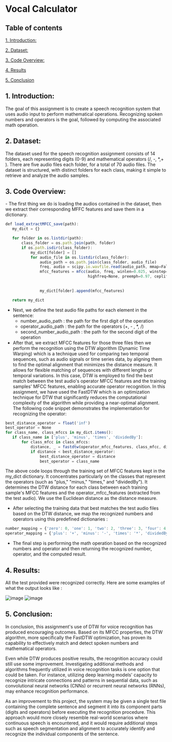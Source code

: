 # Vocal Calculator
**<h2>Table of contents</h2>**

   [1. Introduction:](#Introduction:)
   
   [2. Dataset:](#Dataset:)
   
   [3. Code Overview:](#Code-Overview:)
   
   [4. Results](#Results:)

   [5. Conclusion](#Conclusion:)
   
<h2>1. Introduction: </h2>
The goal of this assignment is to create a speech recognition system that uses audio input to perform mathematical operations. Recognizing spoken numbers and operators is the goal, followed by computing the associated math operation.

<h2>2. Dataset:</h2>
The dataset used for the speech recognition assignment consists of 14 folders, each representing digits (0-9) and mathematical operators (/, -, *,+ ).
There are five audio files each folder, for a total of 70 audio files. The dataset is structured, with distinct folders for each class, making it simple to retrieve and analyze the audio samples.

<h2>3. Code Overview:</h2>
- The first thing we do is loading the audios contained in the dataset, then we extract their corresponding MFFC features and save them in a dictionary.

 ```javascript
 def load_extractMFCC_save(path):
    my_dict = {}

    for folder in os.listdir(path):
        class_folder = os.path.join(path, folder)
        if os.path.isdir(class_folder):
            my_dict[folder] = []
            for audio_file in os.listdir(class_folder):
                audio_path = os.path.join(class_folder, audio_file)
                freq, audio = scipy.io.wavfile.read(audio_path, mmap=False)
                mfcc_features = mfcc(audio, freq, winlen=0.025, winstep=0.01, numcep=13, nfilt=26, nfft=3000, lowfreq=0,
                                     highfreq=None, preemph=0.97, ceplifter=22, appendEnergy=False)
                
           
                my_dict[folder].append(mfcc_features)

    return my_dict
 ```
 
 
 - Next, we define the test audio file paths for each element in the sentence: 
    - number_audio_path : the path for the first digit of the operation
    - operator_audio_path : the path for the operators (+, - , *, /)
    - second_number_audio_path : the path for the second digit of the operation
 - After that, we extract MFCC features for those three files then we perform the recognition using the DTW algorithm (Dynamic Time Warping) which is a technique used for comparing two temporal sequences, such as audio signals or time series data, by aligning them to find the optimal alignment that minimizes the distance measure. It allows for flexible matching of sequences with different lengths or temporal variations. In this case, DTW is employed to find the best match between the test audio's operator MFCC features and the training samples' MFCC features, enabling accurate operator recognition.
In this assignment, we have used the FastDTW which is an optimization technique for DTW that significantly reduces the computational complexity of the algorithm while providing a near-optimal alignment. 
The following code snippet demonstrates the implementation for recognizing the operator: 

 ```javascript
best_distance_operator = float('inf')
best_operator = None
for class_name, class_mfccs in my_dict.items():
    if class_name in ['plus', 'minus', 'times', 'dividedBy']:
        for class_mfcc in class_mfccs:
            distance, _ = fastdtw(operator_mfcc_features, class_mfcc, dist=euclidean)
            if distance < best_distance_operator:
                best_distance_operator = distance
                best_operator = class_name
 ```
 
 The above code loops through the training set of MFCC features kept in the my_dict dictionary. It concentrates particularly on the classes that represent the operators (such as "plus," "minus," "times," and "dividedBy"). It determines the DTW distance for each class between each training sample's MFCC features and the operator_mfcc_features (extracted from the test audio). We use the Euclidean distance as the distance measure.
- After selecting the training data that best matches the test audio files based on the DTW distance, we map the recognized numbers and operators using this predefined dictionaries :

```javascript
number_mapping = {'zero': 0, 'one': 1, 'two': 2, 'three': 3, 'four': 4, 'five': 5, 'six': 6, 'seven': 7, 'eight': 8, 'nine': 9}
operator_mapping = {'plus': '+', 'minus': '-', 'times': '*', 'dividedBy': '/'}
 ```
 
 - The final step is performing the math operation based on the recognized numbers and operator and then returning the recognized number, operator, and the computed result.
 
 <h2>4. Results:</h2>
 All the test provided were recognized correctly.
 Here are some examples of what the output looks like :
 
![image](https://github.com/ikram28/Vocal-Calculator/assets/86806466/80d58c07-769c-45aa-a117-2e1aa956ffe2)
![image](https://github.com/ikram28/Vocal-Calculator/assets/86806466/87ac5d73-c335-455a-9ecd-82a159ccfaff)

<h2>5. Conclusion:</h2>
In conclusion, this assignment's use of DTW for voice recognition has produced encouraging outcomes. Based on its MFCC properties, the DTW algorithm, more specifically the FastDTW optimization, has proven its capability to effectively match and detect spoken numbers and mathematical operators.


Even while DTW produces positive results, the recognition accuracy could still use some improvement. Investigating additional methods and algorithms frequently utilized in voice recognition tasks is one option that could be taken. For instance, utilizing deep learning models' capacity to recognize intricate connections and patterns in sequential data, such as convolutional neural networks (CNNs) or recurrent neural networks (RNNs), may enhance recognition performance.

As an improvement to this project, the system may be given a single test file containing the complete sentence and segment it into its component parts (digits and operators) before executing the recognition procedure.
This approach would more closely resemble real-world scenarios where continuous speech is encountered, and it would require additional steps such as speech segmentation and alignment to accurately identify and recognize the individual components of the sentence.



 

